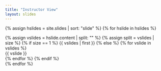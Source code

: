 ```yaml
---
title: "Instructor View"
layout: slides
---
```


{% assign hslides = site.slides | sort: "slide" %}
{% for hslide in hslides %}
  <section>
    {% assign vslides = hslide.content | split: "<!--split-->" %}
    {% assign split =  vslides | size %}
	{% if size == 1 %}
	  {{ vslides | first }}
	{% else %}
	  {% for vslide in vslides %}
	    <section>{{ vslide }}</section>
	  {% endfor %}
	{% endif %}
  </section>
{% endfor %}
